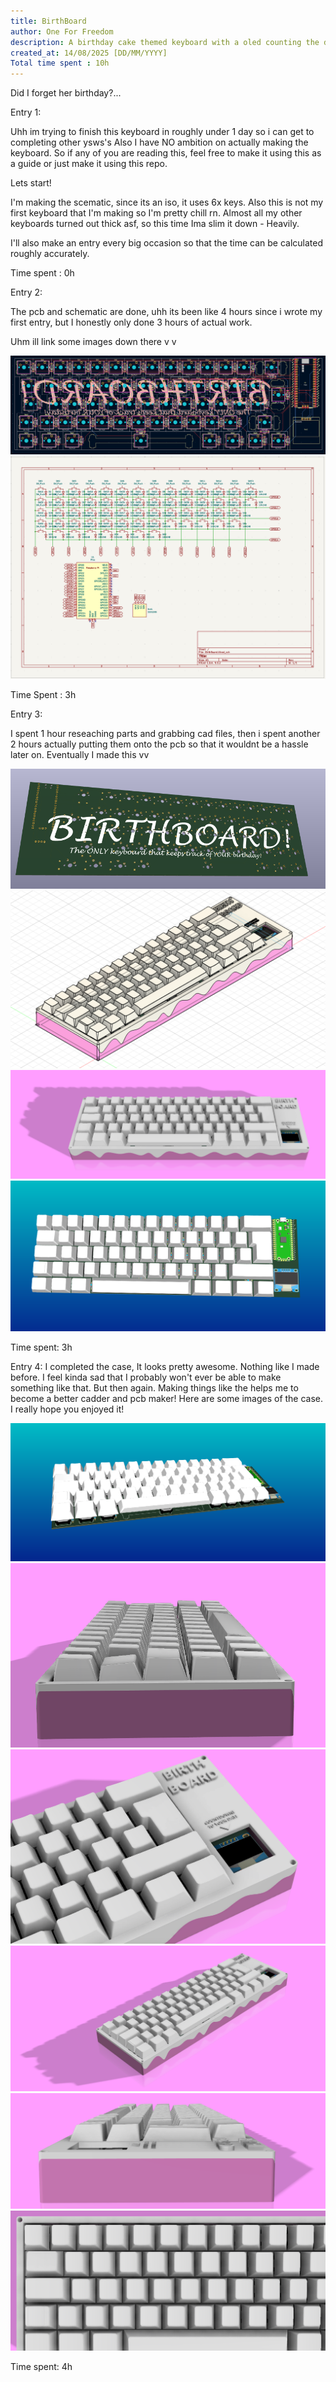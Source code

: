```yaml
---
title: BirthBoard
author: One For Freedom
description: A birthday cake themed keyboard with a oled counting the days down to your birthday.
created_at: 14/08/2025 [DD/MM/YYYY]
Total time spent : 10h
---
```


Did I forget her birthday?...

Entry 1:

Uhh im trying to finish this keyboard in roughly under 1 day so i can get to completing other ysws's Also I have NO ambition on actually making the keyboard. So if any of you are reading this, feel free to make it using this as a guide or just make it using this repo.

Lets start!

I'm making the scematic, since its an iso, it uses 6x keys. Also this is not my first keyboard that I'm making so I'm pretty chill rn. Almost all my other keyboards turned out thick asf, so this time Ima slim it down - Heavily.

I'll also make an entry every big occasion so that the time can be calculated roughly accurately. 

Time spent : 0h


Entry 2:

The pcb and schematic are done, uhh its been like 4 hours since i wrote my first entry, but I honestly only done 3 hours of actual work.
                                     
Uhm ill link some images down there v v

![](Images/PCB.png)
![](Images/Schematic.png)

Time Spent : 3h

Entry 3: 

I spent 1 hour reseaching parts and grabbing cad files, then i spent another 2 hours actually putting them onto the pcb so that it wouldnt be a hassle later on. Eventually I made this vv

![](Images/3DB.png)
![](Images/3DD.png)
![](Images/3DF.png)
![](Images/3DFF.png)

Time spent: 3h

Entry 4: I completed the case, It looks pretty awesome. Nothing like I made before. I feel kinda sad that I probably won't ever be able to make something like that. But then again. Making things like the helps me to become a better cadder and pcb maker!
Here are some images of the case. I really hope you enjoyed it!

![](Images/3DFM.png)
![](Images/3DS.png)
![](Images/3DSCU.png)
![](Images/3DSM.png)
![](Images/3DSR.png)
![](Images/3DT.png)

Time spent: 4h
